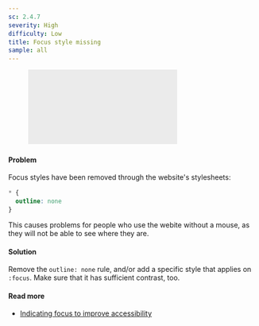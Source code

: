 ```yaml
---
sc: 2.4.7
severity: High
difficulty: Low
title: Focus style missing
sample: all
---
```


<figure>

![alt text](images/default-screenshot.png) 

</figure>

#### Problem

Focus styles have been removed through the website's stylesheets:

```css
* { 
  outline: none 
}
```

This causes problems for people who use the webite without a mouse, as they will not be able to see where they are.

#### Solution

Remove the `outline: none` rule, and/or add a specific style that applies on `:focus`. Make sure that it has sufficient contrast, too.

#### Read more

- [Indicating focus to improve accessibility](https://hiddedevries.nl/en/blog/2019-06-06-indicating-focus-to-improve-accessibility)